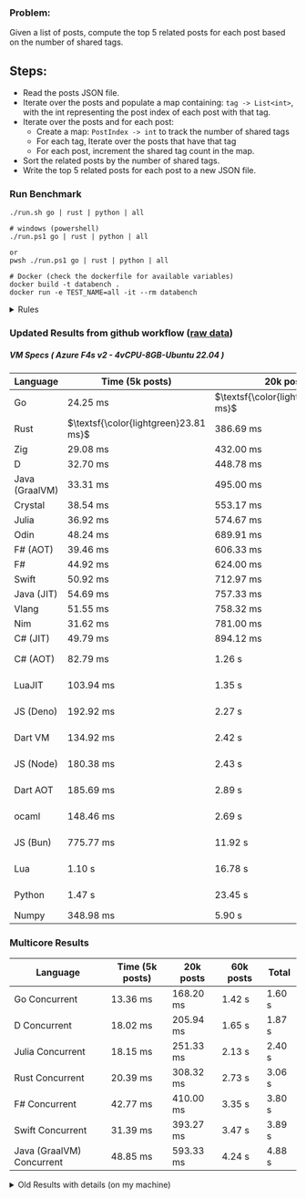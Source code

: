 ### Problem:

Given a list of posts, compute the top 5 related posts for each post based on the number of shared tags.

## Steps:

-   Read the posts JSON file.
-   Iterate over the posts and populate a map containing: `tag -> List<int>`, with the int representing the post index of each post with that tag.
-   Iterate over the posts and for each post:
    -   Create a map: `PostIndex -> int` to track the number of shared tags
    -   For each tag, Iterate over the posts that have that tag
    -   For each post, increment the shared tag count in the map.
-   Sort the related posts by the number of shared tags.
-   Write the top 5 related posts for each post to a new JSON file.

### Run Benchmark

```
./run.sh go | rust | python | all

# windows (powershell)
./run.ps1 go | rust | python | all

or
pwsh ./run.ps1 go | rust | python | all

# Docker (check the dockerfile for available variables)
docker build -t databench .
docker run -e TEST_NAME=all -it --rm databench
```

<details>
<summary> Rules </summary>

<h3>No:</h3>

-   FFI (including assembly inlining)
-   Unsafe code blocks
-   Custom benchmarking
-   Disabling runtime checks (bounds etc)
-   Specific hardware targeting
-   Hardcoding number of posts
-   Lazy datastructures

<h3>Must:</h3>

-   Support up to 100,000 posts
-   Parse json at runtime
-   Support up to 100 tags
-   Use a stable release of the compiler/runtime
-   Represent tags as strings
</details>

### Updated Results from github workflow ([raw data](https://github.com/jinyus/related_post_gen/blob/main/raw_results.md))

##### VM Specs ( Azure F4s v2 - 4vCPU-8GB-Ubuntu 22.04 )

| Language       | Time (5k posts)                       | 20k posts                              | 60k posts                           | Total    |
| -------------- | ------------------------------------- | -------------------------------------- | ----------------------------------- | -------- |
| Go             | 24.25 ms                              | $\textsf{\color{lightgreen}372.99 ms}$ | $\textsf{\color{lightgreen}3.28 s}$ | 3.68 s   |
| Rust           | $\textsf{\color{lightgreen}23.81 ms}$ | 386.69 ms                              | 3.45 s                              | 3.86 s   |
| Zig            | 29.08 ms                              | 432.00 ms                              | 3.85 s                              | 4.32 s   |
| D              | 32.70 ms                              | 448.78 ms                              | 3.90 s                              | 4.39 s   |
| Java (GraalVM) | 33.31 ms                              | 495.00 ms                              | 4.22 s                              | 4.75 s   |
| Crystal        | 38.54 ms                              | 553.17 ms                              | 4.87 s                              | 5.47 s   |
| Julia          | 36.92 ms                              | 574.67 ms                              | 5.05 s                              | 5.66 s   |
| Odin           | 48.24 ms                              | 689.91 ms                              | 5.06 s                              | 5.80 s   |
| F# (AOT)       | 39.46 ms                              | 606.33 ms                              | 5.19 s                              | 5.83 s   |
| F#             | 44.92 ms                              | 624.00 ms                              | 5.50 s                              | 6.17 s   |
| Swift          | 50.92 ms                              | 712.97 ms                              | 6.21 s                              | 6.98 s   |
| Java (JIT)     | 54.69 ms                              | 757.33 ms                              | 6.46 s                              | 7.27 s   |
| Vlang          | 51.55 ms                              | 758.32 ms                              | 6.67 s                              | 7.48 s   |
| Nim            | 31.62 ms                              | 781.00 ms                              | 7.27 s                              | 8.08 s   |
| C# (JIT)       | 49.79 ms                              | 894.12 ms                              | 7.85 s                              | 8.79 s   |
| C# (AOT)       | 82.79 ms                              | 1.26 s                                 | 11.21 s                             | 12.56 s  |
| LuaJIT         | 103.94 ms                             | 1.35 s                                 | 11.30 s                             | 12.76 s  |
| JS (Deno)      | 192.92 ms                             | 2.27 s                                 | 19.92 s                             | 22.38 s  |
| Dart VM        | 134.92 ms                             | 2.42 s                                 | 21.06 s                             | 23.62 s  |
| JS (Node)      | 180.38 ms                             | 2.43 s                                 | 24.48 s                             | 27.09 s  |
| Dart AOT       | 185.69 ms                             | 2.89 s                                 | 25.85 s                             | 28.93 s  |
| ocaml          | 148.46 ms                             | 2.69 s                                 | 33.16 s                             | 36.00 s  |
| JS (Bun)       | 775.77 ms                             | 11.92 s                                | 107.60 s                            | 120.29 s |
| Lua            | 1.10 s                                | 16.78 s                                | 150.31 s                            | 168.19 s |
| Python         | 1.47 s                                | 23.45 s                                | 215.48 s                            | 240.39 s |
| Numpy          | 348.98 ms                             | 5.90 s                                 | OutofMemory                         | N/A      |

### Multicore Results

| Language                  | Time (5k posts) | 20k posts | 60k posts | Total  |
| ------------------------- | --------------- | --------- | --------- | ------ |
| Go Concurrent             | 13.36 ms        | 168.20 ms | 1.42 s    | 1.60 s |
| D Concurrent              | 18.02 ms        | 205.94 ms | 1.65 s    | 1.87 s |
| Julia Concurrent          | 18.15 ms        | 251.33 ms | 2.13 s    | 2.40 s |
| Rust Concurrent           | 20.39 ms        | 308.32 ms | 2.73 s    | 3.06 s |
| F# Concurrent             | 42.77 ms        | 410.00 ms | 3.35 s    | 3.80 s |
| Swift Concurrent          | 31.39 ms        | 393.27 ms | 3.47 s    | 3.89 s |
| Java (GraalVM) Concurrent | 48.85 ms        | 593.33 ms | 4.24 s    | 4.88 s |

<details>
<summary> Old Results with details (on my machine) </summary>

| Language   | Processing Time | Total (+ I/O) | Details                                                                                                                                                                                                                                                                                         |
| ---------- | --------------- | ------------- | ----------------------------------------------------------------------------------------------------------------------------------------------------------------------------------------------------------------------------------------------------------------------------------------------- |
| Rust       | -               | 4.5s          | Initial                                                                                                                                                                                                                                                                                         |
| Rust v2    | -               | 2.60s         | Replace std HashMap with fxHashMap by [phazer99](https://www.reddit.com/r/rust/comments/16plgok/comment/k1rtr4x/?utm_source=share&utm_medium=web2x&context=3)                                                                                                                                   |
| Rust v3    | -               | 1.28s         | Preallocate and reuse map and unstable sort by [vdrmn](https://www.reddit.com/r/rust/comments/16plgok/comment/k1rzo7g/?utm_source=share&utm_medium=web2x&context=3) and [Darksonn](https://www.reddit.com/r/rust/comments/16plgok/comment/k1rzwdx/?utm_source=share&utm_medium=web2x&context=3) |
| Rust v4    | -               | 0.13s         | Use Post index as key instead of Pointer and Binary Heap by [RB5009](https://www.reddit.com/r/rust/comments/16plgok/comment/k1s5ea0/?utm_source=share&utm_medium=web2x&context=3)                                                                                                               |
| Rust v5    | 38ms            | 52ms          | Rm hashing from loop and use vec[count] instead of map[index]count by RB5009                                                                                                                                                                                                                    |
| Rust v6    | 23ms            | 36ms          | Optimized Binary Heap Ops by [scottlamb](https://github.com/jinyus/related_post_gen/pull/12)                                                                                                                                                                                                    |
| Rust Rayon | 9ms             | 22ms          | Parallelize by [masmullin2000](https://github.com/jinyus/related_post_gen/pull/4)                                                                                                                                                                                                               |
| Rust Rayon | 8ms             | 22ms          | Remove comparison out of hot loop                                                                                                                                                                                                                                                               |
| ⠀          | ⠀               | ⠀             | ⠀                                                                                                                                                                                                                                                                                               |
| Go         | -               | 1.5s          | Initial                                                                                                                                                                                                                                                                                         |
| Go v2      | -               | 80ms          | Add rust optimizations                                                                                                                                                                                                                                                                          |
| Go v3      | 56ms            | 70ms          | Use goccy/go-json                                                                                                                                                                                                                                                                               |
| Go v3      | 34ms            | 55ms          | Use generic binaryheap by [DrBlury](https://github.com/jinyus/related_post_gen/pull/7)                                                                                                                                                                                                          |
| Go v4      | 26ms            | 50ms          | Replace binary heap with custom priority queue                                                                                                                                                                                                                                                  |
| Go v5      | 20ms            | 43ms          | Remove comparison out of hot loop                                                                                                                                                                                                                                                               |
| Go Con     | 10ms            | 33ms          | Go concurrency by [tirprox](https://github.com/jinyus/related_post_gen/pull/17) and [DrBlury](https://github.com/jinyus/related_post_gen/pull/8)                                                                                                                                                |
| Go Con v2  | 5ms             | 29ms          | Use arena, use waitgroup, rm binheap by [DrBlury](https://github.com/jinyus/related_post_gen/pull/20)                                                                                                                                                                                           |
| ⠀          | ⠀               | ⠀             | ⠀                                                                                                                                                                                                                                                                                               |
| Python     | -               | 7.81s         | Initial                                                                                                                                                                                                                                                                                         |
| Python v2  | 1.35s           | 1.53s         | Add rust optimizations by [dave-andersen](https://github.com/jinyus/related_post_gen/pull/10)                                                                                                                                                                                                   |
| Numpy      | 0.57s           | 0.85s         | Numpy implementation by [Copper280z](https://github.com/jinyus/related_post_gen/pull/11)                                                                                                                                                                                                        |
| ⠀          | ⠀               | ⠀             | ⠀                                                                                                                                                                                                                                                                                               |
| Crystal    | 50ms            | 96ms          | Inital w/ previous optimizations                                                                                                                                                                                                                                                                |
| Crystal v2 | 33ms            | 72ms          | Replace binary heap with custom priority queue                                                                                                                                                                                                                                                  |
| ⠀          | ⠀               | ⠀             | ⠀                                                                                                                                                                                                                                                                                               |
| Odin       | 110ms           | 397ms         | Ported from golang code                                                                                                                                                                                                                                                                         |
| Odin v2    | 104ms           | 404ms         | Remove comparison out of hot loop                                                                                                                                                                                                                                                               |
| ⠀          | ⠀               | ⠀             | ⠀                                                                                                                                                                                                                                                                                               |
| Dart VM    | 125ms           | 530ms         | Ported from golang code                                                                                                                                                                                                                                                                         |
| Dart bin   | 274ms           | 360ms         | Compiled executable                                                                                                                                                                                                                                                                             |
| ⠀          | ⠀               | ⠀             | ⠀                                                                                                                                                                                                                                                                                               |
| Vlang      | 339ms           | 560ms         | Ported from golang code                                                                                                                                                                                                                                                                         |
| ⠀          | ⠀               | ⠀             | ⠀                                                                                                                                                                                                                                                                                               |
| Zig        | 80ms            | 110ms         | Provided by [akhildevelops](https://github.com/jinyus/related_post_gen/pull/30)                                                                                                                                                                                                                 |

</details>
